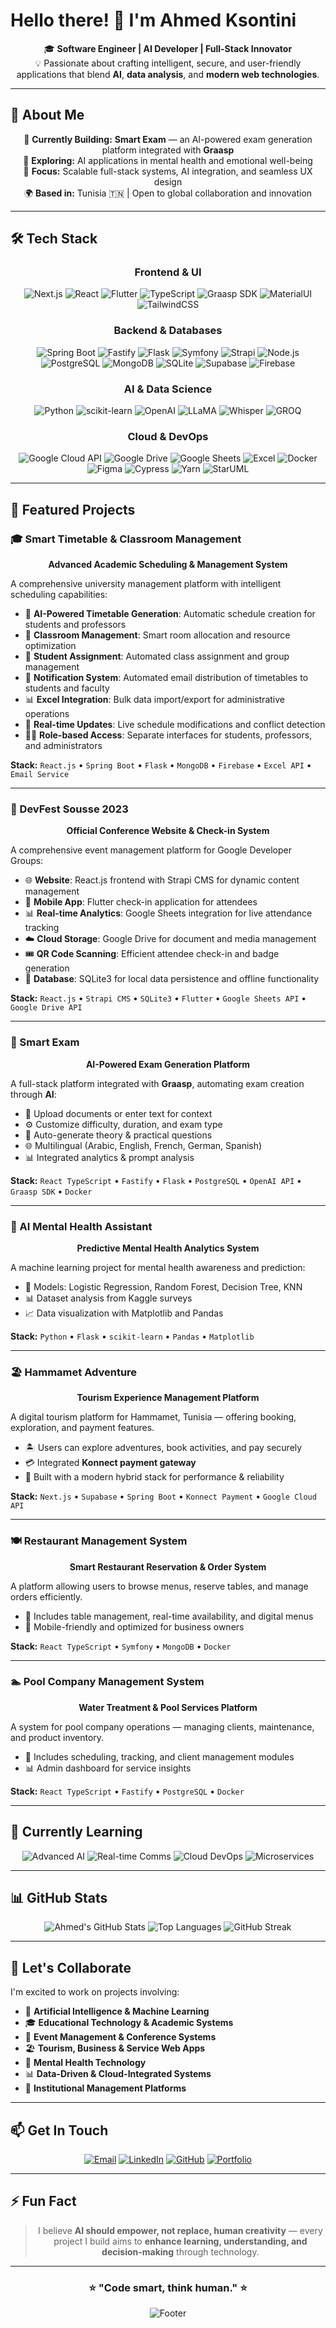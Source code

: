 # Hello there! 👋 I'm Ahmed Ksontini

<div align="center">

🎓 **Software Engineer | AI Developer | Full-Stack Innovator**  
💡 Passionate about crafting intelligent, secure, and user-friendly applications that blend **AI**, **data analysis**, and **modern web technologies**.

</div>

---

## 🚀 About Me

<div align="center">

🔭 **Currently Building:** **Smart Exam** — an AI-powered exam generation platform integrated with **Graasp**  
🧠 **Exploring:** AI applications in mental health and emotional well-being  
🎯 **Focus:** Scalable full-stack systems, AI integration, and seamless UX design  
🌍 **Based in:** Tunisia 🇹🇳 | Open to global collaboration and innovation  

</div>

---

## 🛠️ Tech Stack

<div align="center">

### **Frontend & UI**
![Next.js](https://img.shields.io/badge/Next.js-000000?style=for-the-badge&logo=nextdotjs&logoColor=white)
![React](https://img.shields.io/badge/React_TS-61DAFB?style=for-the-badge&logo=react&logoColor=black)
![Flutter](https://img.shields.io/badge/Flutter-02569B?style=for-the-badge&logo=flutter&logoColor=white)
![TypeScript](https://img.shields.io/badge/TypeScript-3178C6?style=for-the-badge&logo=typescript&logoColor=white)
![Graasp SDK](https://img.shields.io/badge/Graasp_SDK-6A1B9A?style=for-the-badge&logo=react&logoColor=white)
![MaterialUI](https://img.shields.io/badge/MUI-0081CB?style=for-the-badge&logo=mui&logoColor=white)
![TailwindCSS](https://img.shields.io/badge/Tailwind_CSS-38B2AC?style=for-the-badge&logo=tailwind-css&logoColor=white)

### **Backend & Databases**
![Spring Boot](https://img.shields.io/badge/Spring_Boot-6DB33F?style=for-the-badge&logo=springboot&logoColor=white)
![Fastify](https://img.shields.io/badge/Fastify-000000?style=for-the-badge&logo=fastify&logoColor=white)
![Flask](https://img.shields.io/badge/Flask-000000?style=for-the-badge&logo=flask&logoColor=white)
![Symfony](https://img.shields.io/badge/Symfony-000000?style=for-the-badge&logo=symfony&logoColor=white)
![Strapi](https://img.shields.io/badge/Strapi-2F2E8B?style=for-the-badge&logo=strapi&logoColor=white)
![Node.js](https://img.shields.io/badge/Node.js-339933?style=for-the-badge&logo=nodedotjs&logoColor=white)
![PostgreSQL](https://img.shields.io/badge/PostgreSQL-316192?style=for-the-badge&logo=postgresql&logoColor=white)
![MongoDB](https://img.shields.io/badge/MongoDB-47A248?style=for-the-badge&logo=mongodb&logoColor=white)
![SQLite](https://img.shields.io/badge/SQLite-003B57?style=for-the-badge&logo=sqlite&logoColor=white)
![Supabase](https://img.shields.io/badge/Supabase-3ECF8E?style=for-the-badge&logo=supabase&logoColor=white)
![Firebase](https://img.shields.io/badge/Firebase-FFCA28?style=for-the-badge&logo=firebase&logoColor=black)

### **AI & Data Science**
![Python](https://img.shields.io/badge/Python-3776AB?style=for-the-badge&logo=python&logoColor=white)
![scikit-learn](https://img.shields.io/badge/scikit--learn-F7931E?style=for-the-badge&logo=scikit-learn&logoColor=white)
![OpenAI](https://img.shields.io/badge/OpenAI-412991?style=for-the-badge&logo=openai&logoColor=white)
![LLaMA](https://img.shields.io/badge/LLaMA-FF6B35?style=for-the-badge&logo=meta&logoColor=white)
![Whisper](https://img.shields.io/badge/Whisper_AI-0066FF?style=for-the-badge&logo=openai&logoColor=white)
![GROQ](https://img.shields.io/badge/GROQ-FF3366?style=for-the-badge&logo=groq&logoColor=white)

### **Cloud & DevOps**
![Google Cloud API](https://img.shields.io/badge/Google_Cloud_API-4285F4?style=for-the-badge&logo=googlecloud&logoColor=white)
![Google Drive](https://img.shields.io/badge/Google_Drive-4285F4?style=for-the-badge&logo=googledrive&logoColor=white)
![Google Sheets](https://img.shields.io/badge/Google_Sheets-34A853?style=for-the-badge&logo=googlesheets&logoColor=white)
![Excel](https://img.shields.io/badge/Excel-217346?style=for-the-badge&logo=microsoftexcel&logoColor=white)
![Docker](https://img.shields.io/badge/Docker-2496ED?style=for-the-badge&logo=docker&logoColor=white)
![Figma](https://img.shields.io/badge/Figma-F24E1E?style=for-the-badge&logo=figma&logoColor=white)
![Cypress](https://img.shields.io/badge/Cypress-17202C?style=for-the-badge&logo=cypress&logoColor=white)
![Yarn](https://img.shields.io/badge/Yarn-2C8EBB?style=for-the-badge&logo=yarn&logoColor=white)
![StarUML](https://img.shields.io/badge/StarUML-222222?style=for-the-badge&logo=uml&logoColor=white)

</div>

---

## 💼 Featured Projects

### 🎓 Smart Timetable & Classroom Management
<div align="center">

**Advanced Academic Scheduling & Management System**

</div>

A comprehensive university management platform with intelligent scheduling capabilities:
- 📅 **AI-Powered Timetable Generation**: Automatic schedule creation for students and professors
- 🏫 **Classroom Management**: Smart room allocation and resource optimization
- 👥 **Student Assignment**: Automated class assignment and group management
- 📧 **Notification System**: Automated email distribution of timetables to students and faculty
- 📊 **Excel Integration**: Bulk data import/export for administrative operations
- 🔄 **Real-time Updates**: Live schedule modifications and conflict detection
- 👨‍🏫 **Role-based Access**: Separate interfaces for students, professors, and administrators

**Stack:** `React.js` • `Spring Boot` • `Flask` • `MongoDB` • `Firebase` • `Excel API` • `Email Service`

---

### 🎉 DevFest Sousse 2023
<div align="center">

**Official Conference Website & Check-in System**

</div>

A comprehensive event management platform for Google Developer Groups:
- 🌐 **Website**: React.js frontend with Strapi CMS for dynamic content management
- 📱 **Mobile App**: Flutter check-in application for attendees
- 📊 **Real-time Analytics**: Google Sheets integration for live attendance tracking
- ☁️ **Cloud Storage**: Google Drive for document and media management
- 🎟️ **QR Code Scanning**: Efficient attendee check-in and badge generation
- 💾 **Database**: SQLite3 for local data persistence and offline functionality

**Stack:** `React.js` • `Strapi CMS` • `SQLite3` • `Flutter` • `Google Sheets API` • `Google Drive API`

---

### 🧠 Smart Exam
<div align="center">

**AI-Powered Exam Generation Platform**

</div>

A full-stack platform integrated with **Graasp**, automating exam creation through **AI**:
- 📄 Upload documents or enter text for context  
- ⚙️ Customize difficulty, duration, and exam type  
- 🤖 Auto-generate theory & practical questions  
- 🌐 Multilingual (Arabic, English, French, German, Spanish)  
- 📊 Integrated analytics & prompt analysis  

**Stack:** `React TypeScript` • `Fastify` • `Flask` • `PostgreSQL` • `OpenAI API` • `Graasp SDK` • `Docker`

---

### 💚 AI Mental Health Assistant
<div align="center">

**Predictive Mental Health Analytics System**

</div>

A machine learning project for mental health awareness and prediction:
- 🧩 Models: Logistic Regression, Random Forest, Decision Tree, KNN  
- 📊 Dataset analysis from Kaggle surveys  
- 📈 Data visualization with Matplotlib and Pandas  

**Stack:** `Python` • `Flask` • `scikit-learn` • `Pandas` • `Matplotlib`

---

### 🏖️ Hammamet Adventure
<div align="center">

**Tourism Experience Management Platform**

</div>

A digital tourism platform for Hammamet, Tunisia — offering booking, exploration, and payment features.  
- 🏝️ Users can explore adventures, book activities, and pay securely  
- 💳 Integrated **Konnect payment gateway**  
- 🧭 Built with a modern hybrid stack for performance & reliability  

**Stack:** `Next.js` • `Supabase` • `Spring Boot` • `Konnect Payment` • `Google Cloud API`

---

### 🍽️ Restaurant Management System
<div align="center">

**Smart Restaurant Reservation & Order System**

</div>

A platform allowing users to browse menus, reserve tables, and manage orders efficiently.  
- 🧾 Includes table management, real-time availability, and digital menus  
- 📱 Mobile-friendly and optimized for business owners  

**Stack:** `React TypeScript` • `Symfony` • `MongoDB` • `Docker`

---

### 🏊 Pool Company Management System
<div align="center">

**Water Treatment & Pool Services Platform**

</div>

A system for pool company operations — managing clients, maintenance, and product inventory.  
- 🔧 Includes scheduling, tracking, and client management modules  
- 📊 Admin dashboard for service insights  

**Stack:** `React TypeScript` • `Fastify` • `PostgreSQL` • `Docker`

---

## 🌱 Currently Learning

<div align="center">

![Advanced AI](https://img.shields.io/badge/Advanced_AI_Integration-FF6B6B?style=for-the-badge)
![Real-time Comms](https://img.shields.io/badge/Real--time_Communication-Agora_RTC-8CE596?style=for-the-badge)
![Cloud DevOps](https://img.shields.io/badge/Cloud_&_CI/CD-Google_Cloud-4ECDC4?style=for-the-badge)
![Microservices](https://img.shields.io/badge/Microservices-Architecture-FFD93D?style=for-the-badge)

</div>

---

## 📊 GitHub Stats

<div align="center">

![Ahmed's GitHub Stats](https://github-readme-stats.vercel.app/api?username=ahmedksont&show_icons=true&theme=radical&hide_border=true)
![Top Languages](https://github-readme-stats.vercel.app/api/top-langs/?username=ahmedksont&layout=compact&theme=radical&hide_border=true)
![GitHub Streak](https://github-readme-streak-stats.herokuapp.com/?user=ahmedksont&theme=radical&hide_border=true)

</div>

---

## 🤝 Let's Collaborate

I'm excited to work on projects involving:
- 🧠 **Artificial Intelligence & Machine Learning**
- 🎓 **Educational Technology & Academic Systems**
- 🎪 **Event Management & Conference Systems**
- 🏖️ **Tourism, Business & Service Web Apps**
- 💚 **Mental Health Technology**
- 📊 **Data-Driven & Cloud-Integrated Systems**
- 🏫 **Institutional Management Platforms**

---

## 📫 Get In Touch

<div align="center">

[![Email](https://img.shields.io/badge/Email-ahmedksontini@gmail.com-D14836?style=for-the-badge&logo=gmail&logoColor=white)](mailto:ahmedksontini@gmail.com)
[![LinkedIn](https://img.shields.io/badge/LinkedIn-0077B5?style=for-the-badge&logo=linkedin&logoColor=white)](https://linkedin.com/in/ahmedksontini)
[![GitHub](https://img.shields.io/badge/GitHub-181717?style=for-the-badge&logo=github&logoColor=white)](https://github.com/ahmedksont)
[![Portfolio](https://img.shields.io/badge/Portfolio-4285F4?style=for-the-badge&logo=google-chrome&logoColor=white)](https://ahmedksontini.dev)

</div>

---

## ⚡ Fun Fact

<div align="center">

> I believe **AI should empower, not replace, human creativity** — every project I build aims to **enhance learning, understanding, and decision-making** through technology.

</div>

---

<div align="center">

### ⭐ **"Code smart, think human."** ⭐

![Footer](https://capsule-render.vercel.app/api?type=waving&color=gradient&height=100&section=footer)

</div>
